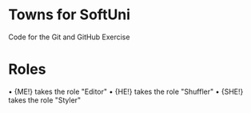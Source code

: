 # Towns for SoftUni
Code for the Git and GitHub Exercise

# Roles
•	{ME!} takes the role "Editor"
•	{HE!} takes the role "Shuffler"
•	{SHE!} takes the role "Styler"
